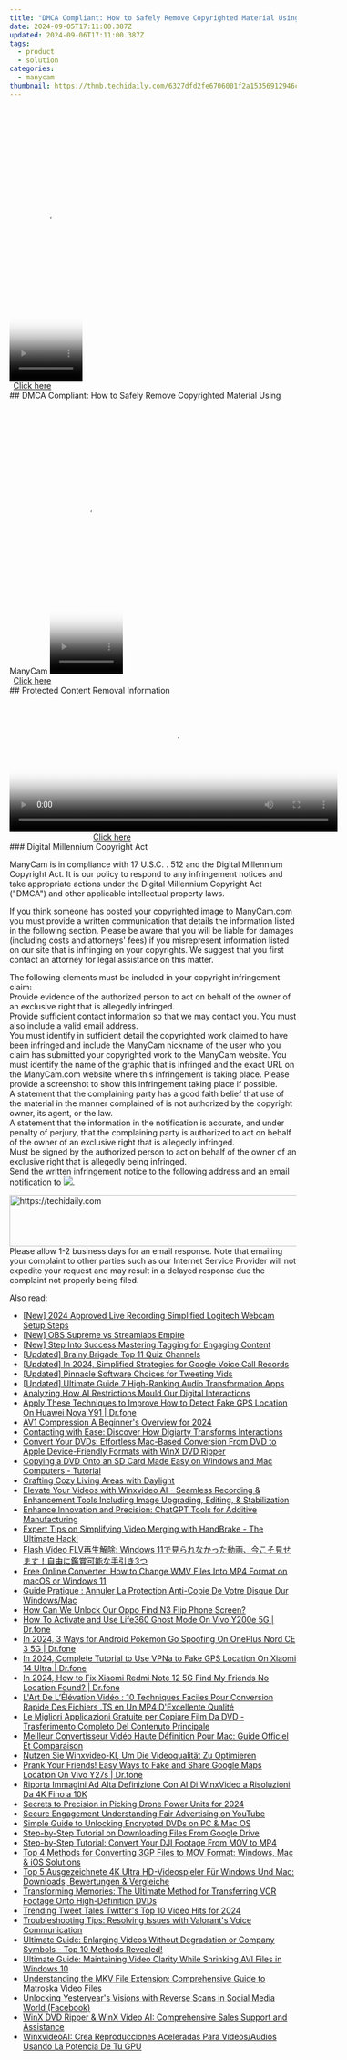 ```yaml
---
title: "DMCA Compliant: How to Safely Remove Copyrighted Material Using ManyCam"
date: 2024-09-05T17:11:00.387Z
updated: 2024-09-06T17:11:00.387Z
tags:
  - product
  - solution
categories:
  - manycam
thumbnail: https://thmb.techidaily.com/6327dfd2fe6706001f2a15356912946cde0731783904dd7e7520cd43dae6ef6d.jpg
---
```


<!-- affiliate ads begin -->
<span id="1975503">
					<video width="128" height="480" style="cursor:pointer"
           poster="//a.impactradius-go.com/display-clicktoplayimage/1975503.png"
           onclick="if(!this.playClicked){this.play();this.setAttribute('controls',true);this.playClicked=true;}">
	   <source src="//a.impactradius-go.com/display-ad/22993-1975503">
	   <img src="//a.impactradius-go.com/display-clicktoplayimage/1975503.png" style="border: none; height: 100%; width: 100%; object-fit: contain">
	</video>
	<div style="width:80px;text-align:center"><a href="javascript:window.open(decodeURIComponent('https%3A%2F%2Fhomestyler.sjv.io%2Fc%2F5597632%2F1975503%2F22993'), '_blank');void(0);">Click here</a></div>
</span>
<img height="0" width="0" src="https://imp.pxf.io/i/5597632/1975503/22993" style="position:absolute;visibility:hidden;" border="0" />
<!-- affiliate ads end -->
## DMCA Compliant: How to Safely Remove Copyrighted Material Using ManyCam

<!-- affiliate ads begin -->
<span id="1977028">
					<video width="128" height="480" style="cursor:pointer"
           poster="//a.impactradius-go.com/display-clicktoplayimage/1977028.png"
           onclick="if(!this.playClicked){this.play();this.setAttribute('controls',true);this.playClicked=true;}">
	   <source src="//a.impactradius-go.com/display-ad/22993-1977028">
	   <img src="//a.impactradius-go.com/display-clicktoplayimage/1977028.png" style="border: none; height: 100%; width: 100%; object-fit: contain">
	</video>
	<div style="width:80px;text-align:center"><a href="javascript:window.open(decodeURIComponent('https%3A%2F%2Fhomestyler.sjv.io%2Fc%2F5597632%2F1977028%2F22993'), '_blank');void(0);">Click here</a></div>
</span>
<img height="0" width="0" src="https://imp.pxf.io/i/5597632/1977028/22993" style="position:absolute;visibility:hidden;" border="0" />
<!-- affiliate ads end -->
## Protected Content Removal Information

<!-- affiliate ads begin -->
<span id="1993650">
					<video width="576" height="240" style="cursor:pointer"
           poster="//a.impactradius-go.com/display-clicktoplayimage/1993650.png"
           onclick="if(!this.playClicked){this.play();this.setAttribute('controls',true);this.playClicked=true;}">
	   <source src="//a.impactradius-go.com/display-ad/22993-1993650">
	   <img src="//a.impactradius-go.com/display-clicktoplayimage/1993650.png" style="border: none; height: 100%; width: 100%; object-fit: contain">
	</video>
	<div style="width:360px;text-align:center"><a href="javascript:window.open(decodeURIComponent('https%3A%2F%2Fhomestyler.sjv.io%2Fc%2F5597632%2F1993650%2F22993'), '_blank');void(0);">Click here</a></div>
</span>
<img height="0" width="0" src="https://imp.pxf.io/i/5597632/1993650/22993" style="position:absolute;visibility:hidden;" border="0" />
<!-- affiliate ads end -->
### Digital Millennium Copyright Act

ManyCam is in compliance with 17 U.S.C. . 512 and the Digital Millennium Copyright Act. It is our policy to respond to any infringement notices and take appropriate actions under the Digital Millennium Copyright Act ("DMCA") and other applicable intellectual property laws.

If you think someone has posted your copyrighted image to ManyCam.com you must provide a written communication that details the information listed in the following section. Please be aware that you will be liable for damages (including costs and attorneys' fees) if you misrepresent information listed on our site that is infringing on your copyrights. We suggest that you first contact an attorney for legal assistance on this matter.

The following elements must be included in your copyright infringement claim:  
Provide evidence of the authorized person to act on behalf of the owner of an exclusive right that is allegedly infringed.  
Provide sufficient contact information so that we may contact you. You must also include a valid email address.  
You must identify in sufficient detail the copyrighted work claimed to have been infringed and include the ManyCam nickname of the user who you claim has submitted your copyrighted work to the ManyCam website. You must identify the name of the graphic that is infringed and the exact URL on the ManyCam.com website where this infringement is taking place. Please provide a screenshot to show this infringement taking place if possible.  
A statement that the complaining party has a good faith belief that use of the material in the manner complained of is not authorized by the copyright owner, its agent, or the law.  
A statement that the information in the notification is accurate, and under penalty of perjury, that the complaining party is authorized to act on behalf of the owner of an exclusive right that is allegedly infringed.  
Must be signed by the authorized person to act on behalf of the owner of an exclusive right that is allegedly being infringed.  
Send the written infringement notice to the following address and an email notification to ![](https://manycam.com/build/images/helpdesk.gif?v=f625961a56).

<!-- affiliate ads begin -->
<a href="https://ephamedtechinc.pxf.io/c/5597632/2136623/26400" target="_top" id="2136623">
  <img src="//a.impactradius-go.com/display-ad/26400-2136623" border="0" alt="https://techidaily.com" width="728" height="90"/>
</a>
<img height="0" width="0" src="https://ephamedtechinc.pxf.io/i/5597632/2136623/26400" style="position:absolute;visibility:hidden;" border="0" />
<!-- affiliate ads end -->
Please allow 1-2 business days for an email response. Note that emailing your complaint to other parties such as our Internet Service Provider will not expedite your request and may result in a delayed response due the complaint not properly being filed.

<ins class="adsbygoogle"
     style="display:block"
     data-ad-format="autorelaxed"
     data-ad-client="ca-pub-7571918770474297"
     data-ad-slot="1223367746"></ins>



<ins class="adsbygoogle"
     style="display:block"
     data-ad-client="ca-pub-7571918770474297"
     data-ad-slot="8358498916"
     data-ad-format="auto"
     data-full-width-responsive="true"></ins>

<span class="atpl-alsoreadstyle">Also read:</span>
<div><ul>
<li><a href="https://screen-recording.techidaily.com/new-2024-approved-live-recording-simplified-logitech-webcam-setup-steps/"><u>[New] 2024 Approved Live Recording Simplified Logitech Webcam Setup Steps</u></a></li>
<li><a href="https://screen-mirroring-recording.techidaily.com/new-obs-supreme-vs-streamlabs-empire/"><u>[New] OBS Supreme vs Streamlabs Empire</u></a></li>
<li><a href="https://youtube-stream.techidaily.com/new-step-into-success-mastering-tagging-for-engaging-content/"><u>[New] Step Into Success Mastering Tagging for Engaging Content</u></a></li>
<li><a href="https://extra-resources.techidaily.com/updated-brainy-brigade-top-11-quiz-channels/"><u>[Updated] Brainy Brigade Top 11 Quiz Channels</u></a></li>
<li><a href="https://remote-screen-capture.techidaily.com/updated-in-2024-simplified-strategies-for-google-voice-call-records/"><u>[Updated] In 2024, Simplified Strategies for Google Voice Call Records</u></a></li>
<li><a href="https://fox-direct.techidaily.com/updated-pinnacle-software-choices-for-tweeting-vids/"><u>[Updated] Pinnacle Software Choices for Tweeting Vids</u></a></li>
<li><a href="https://screen-mirroring-recording.techidaily.com/updated-ultimate-guide-7-high-ranking-audio-transformation-apps/"><u>[Updated] Ultimate Guide 7 High-Ranking Audio Transformation Apps</u></a></li>
<li><a href="https://tech-revival.techidaily.com/analyzing-how-ai-restrictions-mould-our-digital-interactions/"><u>Analyzing How AI Restrictions Mould Our Digital Interactions</u></a></li>
<li><a href="https://fake-location.techidaily.com/apply-these-techniques-to-improve-how-to-detect-fake-gps-location-on-huawei-nova-y91-drfone-by-drfone-virtual-android/"><u>Apply These Techniques to Improve How to Detect Fake GPS Location On Huawei Nova Y91 | Dr.fone</u></a></li>
<li><a href="https://extra-hints.techidaily.com/av1-compression-a-beginners-overview-for-2024/"><u>AV1 Compression A Beginner's Overview for 2024</u></a></li>
<li><a href="https://some-knowledge.techidaily.com/contacting-with-ease-discover-how-digiarty-transforms-interactions/"><u>Contacting with Ease: Discover How Digiarty Transforms Interactions</u></a></li>
<li><a href="https://some-knowledge.techidaily.com/convert-your-dvds-effortless-mac-based-conversion-from-dvd-to-apple-device-friendly-formats-with-winx-dvd-ripper/"><u>Convert Your DVDs: Effortless Mac-Based Conversion From DVD to Apple Device-Friendly Formats with WinX DVD Ripper</u></a></li>
<li><a href="https://some-knowledge.techidaily.com/copying-a-dvd-onto-an-sd-card-made-easy-on-windows-and-mac-computers-tutorial/"><u>Copying a DVD Onto an SD Card Made Easy on Windows and Mac Computers - Tutorial</u></a></li>
<li><a href="https://extra-tips.techidaily.com/crafting-cozy-living-areas-with-daylight/"><u>Crafting Cozy Living Areas with Daylight</u></a></li>
<li><a href="https://some-knowledge.techidaily.com/elevate-your-videos-with-winxvideo-ai-seamless-recording-and-enhancement-tools-including-image-upgrading-editing-and-stabilization/"><u>Elevate Your Videos with Winxvideo AI - Seamless Recording & Enhancement Tools Including Image Upgrading, Editing, & Stabilization</u></a></li>
<li><a href="https://tech-revival.techidaily.com/enhance-innovation-and-precision-chatgpt-tools-for-additive-manufacturing/"><u>Enhance Innovation and Precision: ChatGPT Tools for Additive Manufacturing</u></a></li>
<li><a href="https://some-knowledge.techidaily.com/expert-tips-on-simplifying-video-merging-with-handbrake-the-ultimate-hack/"><u>Expert Tips on Simplifying Video Merging with HandBrake - The Ultimate Hack!</u></a></li>
<li><a href="https://some-knowledge.techidaily.com/flash-video-flv-windows-113/"><u>Flash Video FLV再生解除: Windows 11で見られなかった動画、今こそ見せます！自由に鑑賞可能な手引き3つ</u></a></li>
<li><a href="https://some-knowledge.techidaily.com/free-online-converter-how-to-change-wmv-files-into-mp4-format-on-macos-or-windows-11/"><u>Free Online Converter: How to Change WMV Files Into MP4 Format on macOS or Windows 11</u></a></li>
<li><a href="https://some-knowledge.techidaily.com/guide-pratique-annuler-la-protection-anti-copie-de-votre-disque-dur-windowsmac/"><u>Guide Pratique : Annuler La Protection Anti-Copie De Votre Disque Dur Windows/Mac</u></a></li>
<li><a href="https://unlock-android.techidaily.com/how-can-we-unlock-our-oppo-find-n3-flip-phone-screen-by-drfone-android/"><u>How Can We Unlock Our Oppo Find N3 Flip Phone Screen?</u></a></li>
<li><a href="https://location-social.techidaily.com/how-to-activate-and-use-life360-ghost-mode-on-vivo-y200e-5g-drfone-by-drfone-virtual-android/"><u>How To Activate and Use Life360 Ghost Mode On Vivo Y200e 5G | Dr.fone</u></a></li>
<li><a href="https://android-pokemon-go.techidaily.com/in-2024-3-ways-for-android-pokemon-go-spoofing-on-oneplus-nord-ce-3-5g-drfone-by-drfone-virtual-android/"><u>In 2024, 3 Ways for Android Pokemon Go Spoofing On OnePlus Nord CE 3 5G | Dr.fone</u></a></li>
<li><a href="https://review-topics.techidaily.com/in-2024-complete-tutorial-to-use-vpna-to-fake-gps-location-on-xiaomi-14-ultra-drfone-by-drfone-virtual-android/"><u>In 2024, Complete Tutorial to Use VPNa to Fake GPS Location On Xiaomi 14 Ultra | Dr.fone</u></a></li>
<li><a href="https://review-topics.techidaily.com/in-2024-how-to-fix-xiaomi-redmi-note-12-5g-find-my-friends-no-location-found-drfone-by-drfone-virtual-android/"><u>In 2024, How to Fix Xiaomi Redmi Note 12 5G Find My Friends No Location Found? | Dr.fone</u></a></li>
<li><a href="https://some-knowledge.techidaily.com/lart-de-lelevation-video-10-techniques-faciles-pour-conversion-rapide-des-fichiers-ts-en-un-mp4-dexcellente-qualite/"><u>L'Art De L’Élévation Vidéo : 10 Techniques Faciles Pour Conversion Rapide Des Fichiers .TS en Un MP4 D'Excellente Qualité</u></a></li>
<li><a href="https://some-knowledge.techidaily.com/le-migliori-applicazioni-gratuite-per-copiare-film-da-dvd-trasferimento-completo-del-contenuto-principale/"><u>Le Migliori Applicazioni Gratuite per Copiare Film Da DVD - Trasferimento Completo Del Contenuto Principale</u></a></li>
<li><a href="https://some-knowledge.techidaily.com/meilleur-convertisseur-video-haute-definition-pour-mac-guide-officiel-et-comparaison/"><u>Meilleur Convertisseur Vidéo Haute Définition Pour Mac: Guide Officiel Et Comparaison</u></a></li>
<li><a href="https://some-knowledge.techidaily.com/nutzen-sie-winxvideo-ki-um-die-videoqualitat-zu-optimieren/"><u>Nutzen Sie Winxvideo-KI, Um Die Videoqualität Zu Optimieren</u></a></li>
<li><a href="https://fake-location.techidaily.com/prank-your-friends-easy-ways-to-fake-and-share-google-maps-location-on-vivo-y27s-drfone-by-drfone-virtual-android/"><u>Prank Your Friends! Easy Ways to Fake and Share Google Maps Location On Vivo Y27s | Dr.fone</u></a></li>
<li><a href="https://some-knowledge.techidaily.com/riporta-immagini-ad-alta-definizione-con-ai-di-winxvideo-a-risoluzioni-da-4k-fino-a-10k/"><u>Riporta Immagini Ad Alta Definizione Con AI Di WinxVideo a Risoluzioni Da 4K Fino a 10K</u></a></li>
<li><a href="https://extra-guidance.techidaily.com/secrets-to-precision-in-picking-drone-power-units-for-2024/"><u>Secrets to Precision in Picking Drone Power Units for 2024</u></a></li>
<li><a href="https://youtube-blog.techidaily.com/e-engagement-understanding-fair-advertising-on-youtube/"><u>Secure Engagement Understanding Fair Advertising on YouTube</u></a></li>
<li><a href="https://some-knowledge.techidaily.com/simple-guide-to-unlocking-encrypted-dvds-on-pc-and-mac-os/"><u>Simple Guide to Unlocking Encrypted DVDs on PC & Mac OS</u></a></li>
<li><a href="https://some-knowledge.techidaily.com/step-by-step-tutorial-on-downloading-files-from-google-drive/"><u>Step-by-Step Tutorial on Downloading Files From Google Drive</u></a></li>
<li><a href="https://some-knowledge.techidaily.com/step-by-step-tutorial-convert-your-dji-footage-from-mov-to-mp4/"><u>Step-by-Step Tutorial: Convert Your DJI Footage From MOV to MP4</u></a></li>
<li><a href="https://some-knowledge.techidaily.com/top-4-methods-for-converting-3gp-files-to-mov-format-windows-mac-and-ios-solutions/"><u>Top 4 Methods for Converting 3GP Files to MOV Format: Windows, Mac & iOS Solutions</u></a></li>
<li><a href="https://some-knowledge.techidaily.com/top-5-ausgezeichnete-4k-ultra-hd-videospieler-fur-windows-und-mac-downloads-bewertungen-and-vergleiche/"><u>Top 5 Ausgezeichnete 4K Ultra HD-Videospieler Für Windows Und Mac: Downloads, Bewertungen & Vergleiche</u></a></li>
<li><a href="https://some-knowledge.techidaily.com/transforming-memories-the-ultimate-method-for-transferring-vcr-footage-onto-high-definition-dvds/"><u>Transforming Memories: The Ultimate Method for Transferring VCR Footage Onto High-Definition DVDs</u></a></li>
<li><a href="https://twitter-clips.techidaily.com/trending-tweet-tales-twitters-top-10-video-hits-for-2024/"><u>Trending Tweet Tales Twitter's Top 10 Video Hits for 2024</u></a></li>
<li><a href="https://sound-issues.techidaily.com/troubleshooting-tips-resolving-issues-with-valorants-voice-communication/"><u>Troubleshooting Tips: Resolving Issues with Valorant's Voice Communication</u></a></li>
<li><a href="https://some-knowledge.techidaily.com/ultimate-guide-enlarging-videos-without-degradation-or-company-symbols-top-10-methods-revealed/"><u>Ultimate Guide: Enlarging Videos Without Degradation or Company Symbols - Top 10 Methods Revealed!</u></a></li>
<li><a href="https://some-knowledge.techidaily.com/ultimate-guide-maintaining-video-clarity-while-shrinking-avi-files-in-windows-10/"><u>Ultimate Guide: Maintaining Video Clarity While Shrinking AVI Files in Windows 10</u></a></li>
<li><a href="https://some-knowledge.techidaily.com/understanding-the-mkv-file-extension-comprehensive-guide-to-matroska-video-files/"><u>Understanding the MKV File Extension: Comprehensive Guide to Matroska Video Files</u></a></li>
<li><a href="https://facebook-video-files.techidaily.com/unlocking-yesteryears-visions-with-reverse-scans-in-social-media-world-facebook/"><u>Unlocking Yesteryear's Visions with Reverse Scans in Social Media World (Facebook)</u></a></li>
<li><a href="https://some-knowledge.techidaily.com/winx-dvd-ripper-and-winx-video-ai-comprehensive-sales-support-and-assistance/"><u>WinX DVD Ripper & WinX Video AI: Comprehensive Sales Support and Assistance</u></a></li>
<li><a href="https://some-knowledge.techidaily.com/winxvideoai-crea-reproducciones-aceleradas-para-videosaudios-usando-la-potencia-de-tu-gpu/"><u>WinxvideoAI: Crea Reproducciones Aceleradas Para Vídeos/Audios Usando La Potencia De Tu GPU</u></a></li>
</ul></div>
